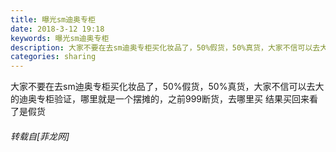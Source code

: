 ```yaml
---
title: 曝光sm迪奥专柜
date: 2018-3-12 19:18
keywords: 曝光sm迪奥专柜
description: 大家不要在去sm迪奥专柜买化妆品了，50%假货，50%真货，大家不信可以去大的迪奥专柜验证，哪里就是一个摆摊的，之前999断货，去哪里买 结果买回来看了是假货
categories: sharing
---
```

<td class="t_f" id="postmessage_1183791">

大家不要在去sm迪奥专柜买化妆品了，50%假货，50%真货，大家不信可以去大的迪奥专柜验证，哪里就是一个摆摊的，之前999断货，去哪里买 结果买回来看了是假货</td>
###### 转载自[菲龙网]